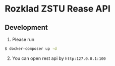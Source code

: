 # Rozklad ZSTU Rease API

## Development

1. Please run

```bash
$ docker-composer up -d
```

2. You can open rest api by `http:127.0.0.1:100`  